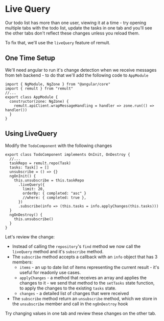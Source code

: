 # Live Query

Our todo list has more than one user, viewing it at a time - try opening multiple tabs with the todo list, update the tasks in one tab and you'll see the other tabs don't reflect these changes unless you reload them.

To fix that, we'll use the `liveQuery` feature of remult.

## One Time Setup

We'll need angular to run it's change detection when we receive messages from teh backend - to do that we'll add the following code to `AppModule`

```ts{1-2,5-7}
import { NgModule, NgZone } from "@angular/core"
import { remult } from "remult"
//...
export class AppModule {
  constructor(zone: NgZone) {
    remult.apiClient.wrapMessageHandling = handler => zone.run(() => handler())
  }
}
```

## Using LiveQuery

Modify the `TodoComponent` with the following changes

```ts{1,5,7-8,13,15-17}
export class TodoComponent implements OnInit, OnDestroy {
  //...
  taskRepo = remult.repo(Task)
  tasks: Task[] = []
  unsubscribe = () => {}
  ngOnInit() {
    this.unsubscribe = this.taskRepo
      .liveQuery({
        limit: 20,
        orderBy: { completed: "asc" }
        //where: { completed: true },
      })
      .subscribe(info => (this.tasks = info.applyChanges(this.tasks)))
  }
  ngOnDestroy() {
    this.unsubscribe()
  }
}
```

Let's review the change:

- Instead of calling the `repository`'s `find` method we now call the `liveQuery` method and it's `subscribe` method.
- The `subscribe` method accepts a callback with an `info` object that has 3 members:
  - `items` - an up to date list of items representing the current result - it's useful for readonly use cases.
  - `applyChanges` - a method that receives an array and applies the changes to it - we send that method to the `setTasks` state function, to apply the changes to the existing `tasks` state.
  - `changes` - a detailed list of changes that were received
- The `subscribe` method return an `unsubscribe` method, which we store in the `unsubscribe` member and call in the `ngOnDestroy` hook

Try changing values in one tab and review these changes on the other tab.
